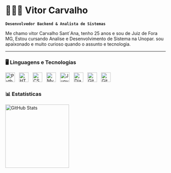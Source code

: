 # 👨🏾‍💻 Vitor Carvalho
**`Desenvolvedor Backend & Analista de Sistemas`**

Me chamo vitor Carvalho Sant`Ana, tenho 25 anos e sou de Juiz de Fora MG, Estou cursando Analise e Desenvolvimento de Sistema na Unopar. sou apaixonado e muito curioso quando o assunto e tecnologia.

---
### 🖥️ Linguagens e Tecnologias 

<img align="left" alt="Python" width="30px" style="padding-right:10px;" src="https://cdn.jsdelivr.net/gh/devicons/devicon/icons/python/python-plain.svg" />


<img align="left" alt="HTML" width="30px" style="padding-right:10px;" src="https://cdn.jsdelivr.net/gh/devicons/devicon/icons/html5/html5-plain.svg" />
<img align="left" alt="CSS" width="30px" style="padding-right:10px;" src="https://cdn.jsdelivr.net/gh/devicons/devicon/icons/css3/css3-plain.svg" />

<img align="left" alt="Mysql" width="30px" style="padding-right:10px;
" src="https://cdn.jsdelivr.net/gh/devicons/devicon@latest/icons/mysql/mysql-original-wordmark.svg" />

<img align="left" alt="Jupyter" width="30px" style="padding-right:10px;" src="https://cdn.jsdelivr.net/gh/devicons/devicon@latest/icons/jupyter/jupyter-original-wordmark.svg" />
 
<img align="left" alt="Django" width="30px" style="padding-right:10px;" src="https://cdn.jsdelivr.net/gh/devicons/devicon@latest/icons/aarch64/aarch64-original.svg" />
            
   

<img align="left" alt="GitHub" width="30px" style="padding-right:10px;" src="https://cdn.jsdelivr.net/gh/devicons/devicon/icons/github/github-original.svg" />

<img 
    align="left" 
    alt="Git" 
    title="Git"
    width="30px" 
    style="padding-right: 10px;" 
    src="https://cdn.jsdelivr.net/gh/devicons/devicon@latest/icons/git/git-original.svg" 
/>

<br/>
<br/>

### 📊 Estatísticas

<img 
      align="left" 
      alt="GitHub Stats" 
      height="200" 
      src="https://github-readme-stats.vercel.app/api/top-langs/?username=Vitorcar&theme=tokyonight&layout=compact&custom_title=Tecnologias&langs_count=9" 
  />
